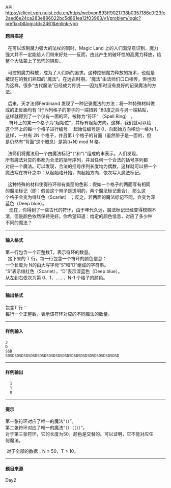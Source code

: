 API: https://client.vpn.nuist.edu.cn/https/webvpn893ff9021738b0357186c0f23fc2aed6e24ca283e886022bc5d861ea12f03963/v1/problem/logic?prefix=b&logicId=2461&enlink-vpn

#### 题目描述

  在可以炼制魔力强大的法杖的同时，Magic Land 上的人们渐渐意识到，魔力  
强大并不一定能给人们带来好处——反而，由此产生的破坏性的高魔力释放，给  
整个大陆蒙上了恐怖的阴影。  
   
  可控的魔力释放，成为了人们新的追求。这种控制魔力释放的技术，也就是  
被现在的我们熟知的“魔法”。在远古时期，“魔法”由法师们口口相传，但也因  
为这样，很多“古代魔法”已经成为传说——因为那时没有良好的记录魔法的方  
法。  
   
  后来，天才法师Ferdinand 发现了一种记录魔法的方法：将一种特殊材料做  
成的正反面均有 1行 N列格子的带子的一端扭转 180度之后与另一端粘贴，  
这样就得到了一个仅有一面的环，被称为“符环” （Spell Ring） 。  
   符环上的某一个格子为“起始位”，并标有起始方向，这样，我们就可以给  
这个环上的每一个格子进行编号： 起始位编号是 0，向起始方向移动一格为 1，  
这样，一共有 2N 个格子，并且第 i 个格子的背面（虽然带子是一面的，但  
是仍然有“背面”这个概念）是第(i+N) mod N 格。  
   
  法师们将魔法用一个由魔法标记“（”和“）”组成的串表示。人们发现，  
所有魔法对应的串都为合法的括号序列，并且任何一个合法的括号序列都  
对应一个魔法。可以发现，合法的括号序列长度均为偶数，这样就可以把一个  
魔法写在符环之中：从起始格开始，向起始方向，依次写入魔法标记。  
   
  这种特殊的材料使得符环带有美丽的色彩：假如一个格子的两面写有相同  
的魔法标记（即：假设这个带子是透明的，两个魔法标记重合），那么这  
个格子会变为绯红色（Scarlet） ；反之，若两面的魔法标记不同，会变为深  
蓝色（Deep blue）。  
   现在，你得到了一些古代的符环，由于年代久远，魔法标记已经变得模糊不  
清，但是颜色依然保持完好。你希望知道：给定的颜色信息，对应了多少种  
不同的魔法？

---

#### 输入格式

  
第一行包含一个正整数T，表示符环的数量。  
  接下来的 T 行，每一行包含一个符环的颜色信息：  
一个长度为 N的由大写字母“S”和“D”组成的字符串。  
“S”表示绯红色（Scarlet），“D”表示深蓝色（Deep blue）。  
从左到右依次为第 0、1、……、N-1 个格子的颜色。

---

#### 输出格式

包含T 行：  
每行一个正整数，表示该符环对应的不同魔法的数量。

  

---

#### 样例输入
```
3 
D 
SSD 
SDSDSDSDSDSDSDSDSDSDSDSDSDSDSDSDSDSDSDSDSDSDSDSDSD 
```

---

#### 样例输出
```
  1 
  1 
  0 
```

---

#### 提示

第一张符环对应了唯一的魔法“（）”。  
第二张符环对应了唯一的魔法“（）（（））”。  
对于第三张符环，它的长度为50，颜色是交替的。可以证明，它不能对应任  
何魔法。

 对于全部的数据：N ≤ 50，T ≤ 10。

---

#### 题目来源

Day2